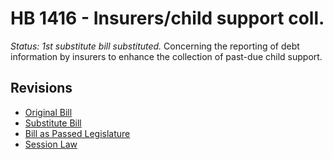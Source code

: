 # HB 1416 - Insurers/child support coll.
*Status: 1st substitute bill substituted.*
Concerning the reporting of debt information by insurers to enhance the collection of past-due child support.

## Revisions
* [Original Bill](1/)
* [Substitute Bill](S/)
* [Bill as Passed Legislature](S.PL/)
* [Session Law](S.SL/)
